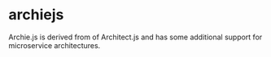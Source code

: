 # archiejs
Archie.js is derived from of Architect.js and has some additional support for microservice architectures.
